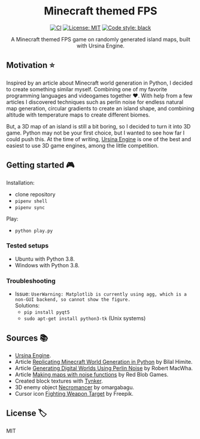 <div align="center">

# Minecraft themed FPS

[![CI](https://github.com/joep-source/minecraft_game/actions/workflows/python-app.yml/badge.svg?branch=main)](https://github.com/joep-source/minecraft_game/actions/workflows/python-app.yml)
[![License: MIT](https://img.shields.io/github/license/mashape/apistatus.svg)](https://github.com/joep-source/minecraft_game/blob/main/LICENSE)
[![Code style: black](https://img.shields.io/badge/code%20style-black-000000.svg)](https://github.com/psf/black)

A Minecraft themed FPS game on randomly generated island maps, built with Ursina Engine.

</div>

## Motivation :star:

Inspired by an article about Minecraft world generation in Python, I decided to create something similar myself. 
Combining one of my favorite programming languages and videogames together :heart:.
With help from a few articles I discovered techniques such as perlin noise for endless natural map generation, circular gradients to create an island shape, and combining altitude with temperature maps to create different biomes.

But, a 3D map of an island is still a bit boring, so I decided to turn it into 3D game.
Python may not be your first choice, but I wanted to see how far I could push this. 
At the time of writing, [Ursina Engine](https://www.ursinaengine.org/) is one of the best and easiest to use 3D game engines, among the little competition.

## Getting started :video_game:

Installation:
- clone repository
- `pipenv shell`
- `pipenv sync`

Play:
- `python play.py`

### Tested setups
- Ubuntu with Python 3.8.
- Windows with Python 3.8.

### Troubleshooting
- Issue: `UserWarning: Matplotlib is currently using agg, which is a non-GUI backend, so cannot show the figure.` <br>
  Solutions:
    - `pip install pyqt5`
    - `sudo apt-get install python3-tk` (Unix systems)

## Sources :books:
- [Ursina Engine](https://www.ursinaengine.org/).
- Article [Replicating Minecraft World Generation in Python](https://towardsdatascience.com/replicating-minecraft-world-generation-in-python-1b491bc9b9a4) by Bilal Himite.
- Article [Generating Digital Worlds Using Perlin Noise](https://medium.com/nerd-for-tech/generating-digital-worlds-using-perlin-noise-5d11237c29e9) by Robert MacWha.
- Article [Making maps with noise functions](https://www.redblobgames.com/maps/terrain-from-noise/) by Red Blob Games.
- Created block textures with [Tynker](https://www.tynker.com/minecraft).
- 3D enemy object [Necromancer](https://skfb.ly/6RprX) by omargabagu.
- Cursor icon [Fighting Weapon Target](https://www.flaticon.com/free-icon/fighting-weapon-target_20180) by Freepik.

## License :label:
MIT

